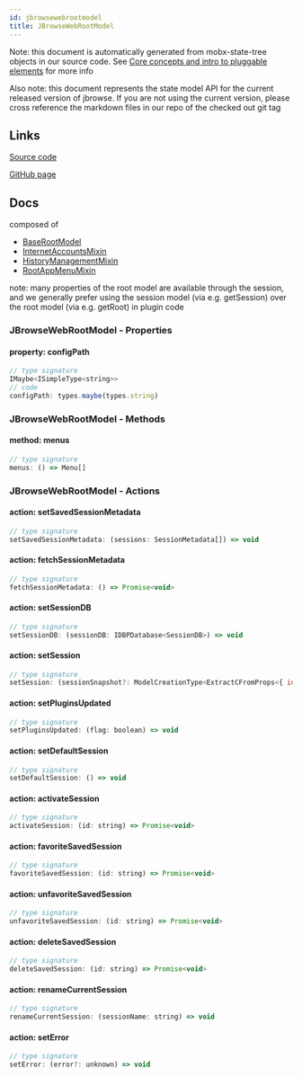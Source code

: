 ```yaml
---
id: jbrowsewebrootmodel
title: JBrowseWebRootModel
---
```


Note: this document is automatically generated from mobx-state-tree objects in
our source code. See
[Core concepts and intro to pluggable elements](/docs/developer_guide/) for more
info

Also note: this document represents the state model API for the current released
version of jbrowse. If you are not using the current version, please cross
reference the markdown files in our repo of the checked out git tag

## Links

[Source code](https://github.com/GMOD/jbrowse-components/blob/main/products/jbrowse-web/src/rootModel/rootModel.ts)

[GitHub page](https://github.com/GMOD/jbrowse-components/tree/main/website/docs/models/JBrowseWebRootModel.md)

## Docs

composed of

- [BaseRootModel](../baserootmodel)
- [InternetAccountsMixin](../internetaccountsmixin)
- [HistoryManagementMixin](../historymanagementmixin)
- [RootAppMenuMixin](../rootappmenumixin)

note: many properties of the root model are available through the session, and
we generally prefer using the session model (via e.g. getSession) over the root
model (via e.g. getRoot) in plugin code

### JBrowseWebRootModel - Properties

#### property: configPath

```js
// type signature
IMaybe<ISimpleType<string>>
// code
configPath: types.maybe(types.string)
```

### JBrowseWebRootModel - Methods

#### method: menus

```js
// type signature
menus: () => Menu[]
```

### JBrowseWebRootModel - Actions

#### action: setSavedSessionMetadata

```js
// type signature
setSavedSessionMetadata: (sessions: SessionMetadata[]) => void
```

#### action: fetchSessionMetadata

```js
// type signature
fetchSessionMetadata: () => Promise<void>
```

#### action: setSessionDB

```js
// type signature
setSessionDB: (sessionDB: IDBPDatabase<SessionDB>) => void
```

#### action: setSession

```js
// type signature
setSession: (sessionSnapshot?: ModelCreationType<ExtractCFromProps<{ id: IOptionalIType<ISimpleType<string>, [undefined]>; name: ISimpleType<string>; margin: IType<number, number, number>; }>>) => void
```

#### action: setPluginsUpdated

```js
// type signature
setPluginsUpdated: (flag: boolean) => void
```

#### action: setDefaultSession

```js
// type signature
setDefaultSession: () => void
```

#### action: activateSession

```js
// type signature
activateSession: (id: string) => Promise<void>
```

#### action: favoriteSavedSession

```js
// type signature
favoriteSavedSession: (id: string) => Promise<void>
```

#### action: unfavoriteSavedSession

```js
// type signature
unfavoriteSavedSession: (id: string) => Promise<void>
```

#### action: deleteSavedSession

```js
// type signature
deleteSavedSession: (id: string) => Promise<void>
```

#### action: renameCurrentSession

```js
// type signature
renameCurrentSession: (sessionName: string) => void
```

#### action: setError

```js
// type signature
setError: (error?: unknown) => void
```
